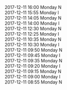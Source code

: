 2017-12-11 16:00 Monday  N  
2017-12-11 15:55 Monday  I  
2017-12-11 14:05 Monday  N  
2017-12-11 14:00 Monday  I  
2017-12-11 12:30 Monday  N  
2017-12-11 12:25 Monday  I  
2017-12-11 10:35 Monday  N  
2017-12-11 10:30 Monday  I  
2017-12-11 09:50 Monday  N  
2017-12-11 09:45 Monday  I  
2017-12-11 09:35 Monday  N  
2017-12-11 09:20 Monday  I  
2017-12-11 09:15 Monday  N  
2017-12-11 09:00 Monday  I  
2017-12-11 08:55 Monday  N  

